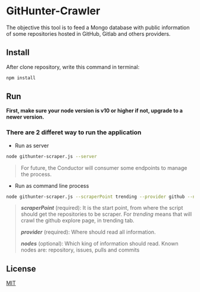 # GitHunter-Crawler
The objective this tool is to feed a Mongo database with public information of some repositories hosted in GitHub, Gitlab and others providers.

## Install
After clone repository, write this command in terminal:
```bash
npm install
``` 

## Run
**First, make sure your node version is v10 or higher if not, upgrade to a newer version.**

### There are 2 differet way to run the application

- Run as server
```bash
node githunter-scraper.js --server
```

> For future, the Conductor will consumer some endpoints to manage the process.

- Run as command line process
```bash
node githunter-scraper.js --scraperPoint trending --provider github --nodes issuesV1
```
> ***scraperPoint*** (required): It is the start point, from where the script should get the repositories to be scraper. For _trending_  means that will crawl the github explore page, in trending tab.  
>   
> ***provider*** (required): Where should read all information.  
>   
> ***nodes*** (optional): Which king of information should read. Known nodes are: repository, issues, pulls and commits

## License
[MIT](https://choosealicense.com/licenses/mit/)